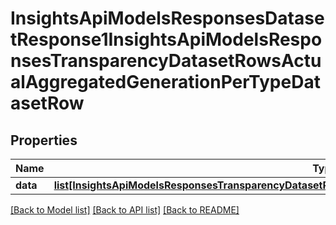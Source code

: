 # InsightsApiModelsResponsesDatasetResponse1InsightsApiModelsResponsesTransparencyDatasetRowsActualAggregatedGenerationPerTypeDatasetRow

## Properties
Name | Type | Description | Notes
------------ | ------------- | ------------- | -------------
**data** | [**list[InsightsApiModelsResponsesTransparencyDatasetRowsActualAggregatedGenerationPerTypeDatasetRow]**](InsightsApiModelsResponsesTransparencyDatasetRowsActualAggregatedGenerationPerTypeDatasetRow.md) |  | [optional] 

[[Back to Model list]](../README.md#documentation-for-models) [[Back to API list]](../README.md#documentation-for-api-endpoints) [[Back to README]](../README.md)


